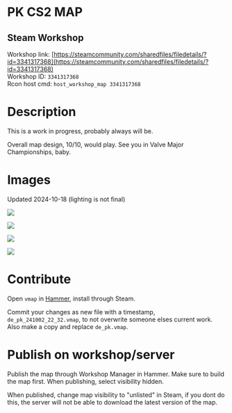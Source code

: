 # PK CS2 MAP

## Steam Workshop
Workshop link: [https://steamcommunity.com/sharedfiles/filedetails/?id=3341317368](https://steamcommunity.com/sharedfiles/filedetails/?id=3341317368)  
Workshop ID: `3341317368`  
Rcon host cmd: `host_workshop_map 3341317368`

# Description 
This is a work in progress, probably always will be.  

Overall map design, 10/10, would play. See you in Valve Major Championships, baby.

# Images

Updated 2024-10-18 (lighting is not final)

![](https://i.imgur.com/Sk0iJkD.jpeg)

![](https://i.imgur.com/w0uFmOX.jpeg)

![](https://i.imgur.com/79HOPvj.jpeg)

![](https://i.imgur.com/QM22GHJ.jpeg)

# Contribute

Open ``vmap`` in [Hammer](https://developer.valvesoftware.com/wiki/Valve_Hammer_Editor_(Source_2)), install through Steam.

Commit your changes as new file with a timestamp, ``de_pk_241002_22_32.vmap``, to not overwrite someone elses current work. Also make a copy and replace ``de_pk.vmap``.

# Publish on workshop/server
Publish the map through Workshop Manager in Hammer. Make sure to build the map first. When publishing, select visibility hidden. 

When published, change map visibility to "unlisted" in Steam, if you dont do this, the server will not be able to download the latest version of the map.
